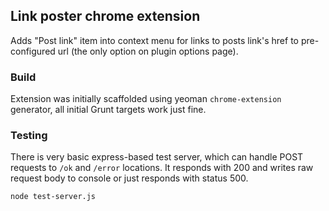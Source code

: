 ## Link poster chrome extension
Adds "Post link" item into context menu for links to posts link's href
to pre-configured url (the only option on plugin options page).

### Build
Extension was initially scaffolded using yeoman `chrome-extension` generator, all initial Grunt targets work just fine.

### Testing
There is very basic express-based test server, which can handle POST requests to `/ok` and `/error` locations.
It responds with 200 and writes raw request body to console or just responds with status 500.

    node test-server.js
